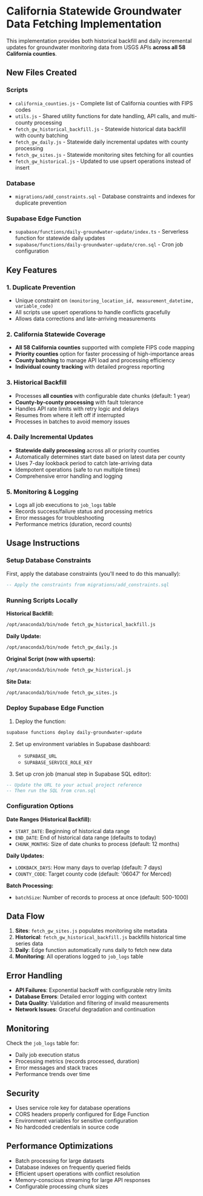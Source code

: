 # California Statewide Groundwater Data Fetching Implementation

This implementation provides both historical backfill and daily incremental updates for groundwater monitoring data from USGS APIs **across all 58 California counties**.

## New Files Created

### Scripts
- `california_counties.js` - Complete list of California counties with FIPS codes
- `utils.js` - Shared utility functions for date handling, API calls, and multi-county processing
- `fetch_gw_historical_backfill.js` - Statewide historical data backfill with county batching
- `fetch_gw_daily.js` - Statewide daily incremental updates with county processing
- `fetch_gw_sites.js` - Statewide monitoring sites fetching for all counties
- `fetch_gw_historical.js` - Updated to use upsert operations instead of insert

### Database
- `migrations/add_constraints.sql` - Database constraints and indexes for duplicate prevention

### Supabase Edge Function
- `supabase/functions/daily-groundwater-update/index.ts` - Serverless function for statewide daily updates
- `supabase/functions/daily-groundwater-update/cron.sql` - Cron job configuration

## Key Features

### 1. Duplicate Prevention
- Unique constraint on `(monitoring_location_id, measurement_datetime, variable_code)`
- All scripts use upsert operations to handle conflicts gracefully
- Allows data corrections and late-arriving measurements

### 2. California Statewide Coverage
- **All 58 California counties** supported with complete FIPS code mapping
- **Priority counties** option for faster processing of high-importance areas
- **County batching** to manage API load and processing efficiency
- **Individual county tracking** with detailed progress reporting

### 3. Historical Backfill
- Processes **all counties** with configurable date chunks (default: 1 year)
- **County-by-county processing** with fault tolerance
- Handles API rate limits with retry logic and delays
- Resumes from where it left off if interrupted
- Processes in batches to avoid memory issues

### 4. Daily Incremental Updates
- **Statewide daily processing** across all or priority counties
- Automatically determines start date based on latest data per county
- Uses 7-day lookback period to catch late-arriving data
- Idempotent operations (safe to run multiple times)
- Comprehensive error handling and logging

### 5. Monitoring & Logging
- Logs all job executions to `job_logs` table
- Records success/failure status and processing metrics
- Error messages for troubleshooting
- Performance metrics (duration, record counts)

## Usage Instructions

### Setup Database Constraints
First, apply the database constraints (you'll need to do this manually):
```sql
-- Apply the constraints from migrations/add_constraints.sql
```

### Running Scripts Locally

**Historical Backfill:**
```bash
/opt/anaconda3/bin/node fetch_gw_historical_backfill.js
```

**Daily Update:**
```bash
/opt/anaconda3/bin/node fetch_gw_daily.js
```

**Original Script (now with upserts):**
```bash
/opt/anaconda3/bin/node fetch_gw_historical.js
```

**Site Data:**
```bash
/opt/anaconda3/bin/node fetch_gw_sites.js
```

### Deploy Supabase Edge Function

1. Deploy the function:
```bash
supabase functions deploy daily-groundwater-update
```

2. Set up environment variables in Supabase dashboard:
   - `SUPABASE_URL`
   - `SUPABASE_SERVICE_ROLE_KEY`

3. Set up cron job (manual step in Supabase SQL editor):
```sql
-- Update the URL to your actual project reference
-- Then run the SQL from cron.sql
```

### Configuration Options

**Date Ranges (Historical Backfill):**
- `START_DATE`: Beginning of historical data range
- `END_DATE`: End of historical data range (defaults to today)
- `CHUNK_MONTHS`: Size of date chunks to process (default: 12 months)

**Daily Updates:**
- `LOOKBACK_DAYS`: How many days to overlap (default: 7 days)
- `COUNTY_CODE`: Target county code (default: '06047' for Merced)

**Batch Processing:**
- `batchSize`: Number of records to process at once (default: 500-1000)

## Data Flow

1. **Sites**: `fetch_gw_sites.js` populates monitoring site metadata
2. **Historical**: `fetch_gw_historical_backfill.js` backfills historical time series data
3. **Daily**: Edge function automatically runs daily to fetch new data
4. **Monitoring**: All operations logged to `job_logs` table

## Error Handling

- **API Failures**: Exponential backoff with configurable retry limits
- **Database Errors**: Detailed error logging with context
- **Data Quality**: Validation and filtering of invalid measurements
- **Network Issues**: Graceful degradation and continuation

## Monitoring

Check the `job_logs` table for:
- Daily job execution status
- Processing metrics (records processed, duration)
- Error messages and stack traces
- Performance trends over time

## Security

- Uses service role key for database operations
- CORS headers properly configured for Edge Function
- Environment variables for sensitive configuration
- No hardcoded credentials in source code

## Performance Optimizations

- Batch processing for large datasets
- Database indexes on frequently queried fields
- Efficient upsert operations with conflict resolution
- Memory-conscious streaming for large API responses
- Configurable processing chunk sizes